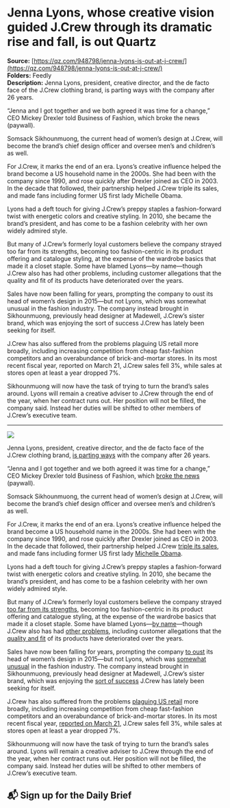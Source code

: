 # Jenna Lyons, whose creative vision guided J.Crew through its dramatic rise and fall, is out Quartz

**Source:** [https://qz.com/948798/jenna-lyons-is-out-at-j-crew/](https://qz.com/948798/jenna-lyons-is-out-at-j-crew/)  
**Folders:** Feedly  
**Description:** Jenna Lyons, president, creative director, and the de facto face of the J.Crew clothing brand, is parting ways with the company after 26 years.

“Jenna and I got together and we both agreed it was time for a change,” CEO Mickey Drexler told Business of Fashion, which broke the news (paywall).

Somsack Sikhounmuong, the current head of women’s design at J.Crew, will become the brand’s chief design officer and oversee men’s and children’s as well.

For J.Crew, it marks the end of an era. Lyons’s creative influence helped the brand become a US household name in the 2000s. She had been with the company since 1990, and rose quickly after Drexler joined as CEO in 2003. In the decade that followed, their partnership helped J.Crew triple its sales, and made fans including former US first lady Michelle Obama.

Lyons had a deft touch for giving J.Crew’s preppy staples a fashion-forward twist with energetic colors and creative styling. In 2010, she became the brand’s president, and has come to be a fashion celebrity with her own widely admired style.

But many of J.Crew’s formerly loyal customers believe the company strayed too far from its strengths, becoming too fashion-centric in its product offering and catalogue styling, at the expense of the wardrobe basics that made it a closet staple. Some have blamed Lyons—by name—though J.Crew also has had other problems, including customer allegations that the quality and fit of its products have deteriorated over the years.

Sales have now been falling for years, prompting the company to oust its head of women’s design in 2015—but not Lyons, which was somewhat unusual in the fashion industry. The company instead brought in Sikhounmuong, previously head designer at Madewell, J.Crew’s sister brand, which was enjoying the sort of success J.Crew has lately been seeking for itself.

J.Crew has also suffered from the problems plaguing US retail more broadly, including increasing competition from cheap fast-fashion competitors and an overabundance of brick-and-mortar stores. In its most recent fiscal year, reported on March 21, J.Crew sales fell 3%, while sales at stores open at least a year dropped 7%.

Sikhounmuong will now have the task of trying to turn the brand’s sales around. Lyons will remain a creative adviser to J.Crew through the end of the year, when her contract runs out. Her position will not be filled, the company said. Instead her duties will be shifted to other members of J.Crew’s executive team.


---

<div><div><div><picture><img src="https://qz.com/cdn-cgi/image/width=1024%2Cquality=85%2Cformat=auto/https://assets.qz.com/media/ad1dafbc12adfc22126df7d71672c40e.jpg"></picture></div><p>Jenna Lyons, president, creative director, and the de facto face of the J.Crew clothing brand, <a href="http://investors.jcrew.com/phoenix.zhtml?c=135311&amp;p=irol-newsArticle&amp;ID=2259402&amp;ver=jc">is parting ways</a> with the company after 26 years.</p></div><div><p>“Jenna and I got together and we both agreed it was time for a change,” CEO Mickey Drexler told Business of Fashion, which <a href="https://www.businessoffashion.com/articles/news-analysis/jenna-lyons-exits-j-crew">broke the news</a> (paywall).</p></div><div><p>Somsack Sikhounmuong, the current head of women’s design at J.Crew, will become the brand’s chief design officer and oversee men’s and children’s as well.</p></div><div><p>For J.Crew, it marks the end of an era. Lyons’s creative influence helped the brand become a US household name in the 2000s. She had been with the company since 1990, and rose quickly after Drexler joined as CEO in 2003. In the decade that followed, their partnership helped J.Crew <a href="https://www.washingtonpost.com/news/business/wp/2015/03/23/sorry-j-crew-women-shoppers-just-arent-that-into-you/?utm_term=.4873e0571dde">triple its sales</a>, and made fans including former US first lady <a href="https://qz.com/887287/the-inspiring-story-that-michelle-obama-told-about-american-fashion-in-nine-outfits">Michelle Obama</a>.</p></div><div><p>Lyons had a deft touch for giving J.Crew’s preppy staples a fashion-forward twist with energetic colors and creative styling. In 2010, she became the brand’s president, and has come to be a fashion celebrity with her own widely admired style.</p></div><div><p>But many of J.Crew’s formerly loyal customers believe the company strayed <a href="http://www.huffingtonpost.com/2013/07/25/j-crew-ceo-apologizes_n_3654196.html">too far from its strengths</a>, becoming too fashion-centric in its product offering and catalogue styling, at the expense of the wardrobe basics that made it a closet staple. Some have blamed Lyons—<a href="http://nypost.com/2015/04/13/j-crew-is-floundering-and-jenna-lyons-is-to-blame/">by name</a>—though J.Crew also has had <a href="https://www.yahoo.com/style/jenna-lyons-is-not-j-crews-problem-116474615628.html">other problems</a>, including customer allegations that the <a href="http://www.businessinsider.com/women-are-turning-away-from-j-crew-2015-5">quality and fit</a> of its products have deteriorated over the years.</p></div><div><p>Sales have now been falling for years, prompting the company <a href="https://qz.com/425006/in-a-big-shakeup-j-crew-fires-its-head-womens-designer-and-trims-its-staff">to oust</a> its head of women’s design in 2015—but not Lyons, which was <a href="https://www.nytimes.com/2015/06/12/fashion/somsack-sikhounmuong-of-madewell-becomes-womens-wear-designer-at-j-crew.html">somewhat unusual</a> in the fashion industry. The company instead brought in Sikhounmuong, previously head designer at Madewell, J.Crew’s sister brand, which was enjoying the <a href="https://qz.com/365108/madewells-outsized-growth-shows-its-the-new-j-crew-for-cool-kids">sort of success</a> J.Crew has lately been seeking for itself.</p></div><div><p>J.Crew has also suffered from the problems <a href="https://qz.com/928770/urban-outfitters-ceo-richard-hayne-says-us-retail-bubble-is-bursting-like-housing-in-2008">plaguing US retail</a> more broadly, including increasing competition from cheap fast-fashion competitors and an overabundance of brick-and-mortar stores. In its most recent fiscal year, <a href="http://www.prnewswire.com/news-releases/jcrew-group-inc-announces-fourth-quarter-and-fiscal-2016-results-300427223.html?tc=eml_cleartime">reported on March 21</a>, J.Crew sales fell 3%, while sales at stores open at least a year dropped 7%.</p></div><div><p>Sikhounmuong will now have the task of trying to turn the brand’s sales around. Lyons will remain a creative adviser to J.Crew through the end of the year, when her contract runs out. Her position will not be filled, the company said. Instead her duties will be shifted to other members of J.Crew’s executive team.</p></div><div><h2>📬 Sign up for the Daily Brief</h2></div></div>